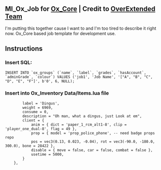 ## MI_Ox_Job for [Ox_Core](https://github.com/overextended/ox_core) | **Credit to [OverExtended Team](https://github.com/overextended)**
I'm putting this together cause I want to and I'm too tired to describe it right now.  Ox_Core based job template for development use.

## Instructions

### Insert SQL:
``` INSERT INTO `ox_groups` (`name`, `label`, `grades`, `hasAccount`, `adminGrade`, `colour`) VALUES
	('job1', 'Job Name', '["A", "B", "C", "D", "E", "F"]', b'0', 6, NULL); ```

### Insert into Ox_Inventory Data/Items.lua file
``` ['job1_phone'] = { -- idea: Player uses item for job
        label = 'Dingus',
        weight = 6969,
        consume = 0,
        description = "Oh man, what a dingus, just Look at em",
        client = {
            anim = { dict = 'paper_1_rcm_alt1-8', clip = 'player_one_dual-8', flag = 49 },
            prop = { model = 'prop_police_phone', -- need badge props repo
            pos = vec3(0.13, 0.023, -0.04), rot = vec3(-90.0, -180.0, 300.0), bone = 28422 },
            disable = { move = false, car = false, combat = false },
            usetime = 5000,
        }
    },
